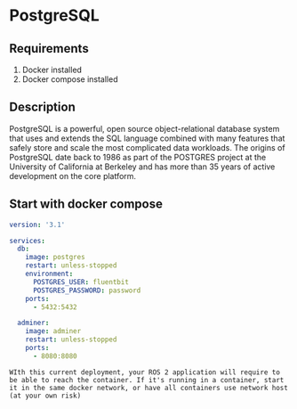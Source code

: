 # PostgreSQL
## Requirements

1. Docker installed
2. Docker compose installed

## Description
PostgreSQL is a powerful, open source object-relational database system that uses and extends the SQL language combined with many features that safely store and scale the most complicated data workloads. The origins of PostgreSQL date back to 1986 as part of the POSTGRES project at the University of California at Berkeley and has more than 35 years of active development on the core platform.

## Start with docker compose

```yaml
version: '3.1'

services:
  db:
    image: postgres
    restart: unless-stopped
    environment:
      POSTGRES_USER: fluentbit
      POSTGRES_PASSWORD: password
    ports:
      - 5432:5432

  adminer:
    image: adminer
    restart: unless-stopped
    ports:
      - 8080:8080
```

```admonish info
WIth this current deployment, your ROS 2 application will require to be able to reach the container. If it's running in a container, start it in the same docker network, or have all containers use network host (at your own risk)
```
